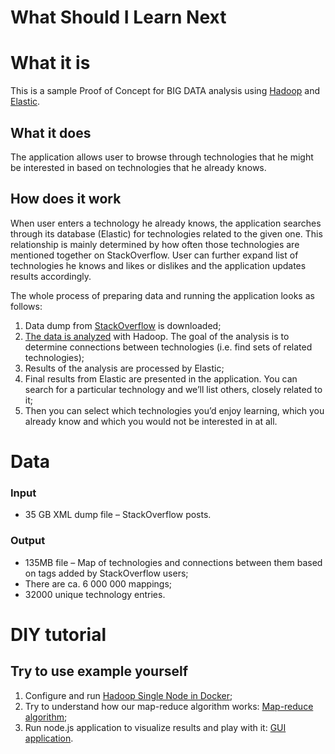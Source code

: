 ﻿What Should I Learn Next
========================

# What it is
This is a sample Proof of Concept for BIG DATA analysis using [Hadoop](https://hadoop.apache.org/) and [Elastic](https://www.elastic.co/).

## What it does
The application allows user to browse through technologies that he might be interested in based on technologies that he already knows.


## How does it work
When user enters a technology he already knows, the application searches through its database (Elastic) for technologies related to the given one. This relationship is mainly determined by how often those technologies are mentioned together on StackOverflow. User can further expand list of technologies he knows and likes or dislikes and the application updates results accordingly.

The whole process of preparing data and running the application looks as follows:

1. Data dump from [StackOverflow](https://archive.org/details/stackexchange) is downloaded;
2. [The data is analyzed](big-data/map-reduce/README.md) with Hadoop. The goal of the analysis is to determine connections between technologies (i.e. find sets of related technologies);
3. Results of the analysis are processed by Elastic;
4. Final results from Elastic are presented in the application. You can search for a particular technology and we’ll list others, closely related to it;
5. Then you can select which technologies you’d enjoy learning, which you already know and which you would not be interested in at all.


# Data
### Input
* 35 GB XML dump file – StackOverflow posts.

### Output
* 135MB file – Map of technologies and connections between them based on tags added by StackOverflow users;
* There are ca. 6 000 000 mappings;
* 32000 unique technology entries.


# DIY tutorial
## Try to use example yourself
1. Configure and run [Hadoop Single Node in Docker](big-data/hadoop-in-docker/README.md);
2. Try to understand how our map-reduce algorithm works: [Map-reduce algorithm](big-data/map-reduce/README.md);
3. Run node.js application to visualize results and play with it: [GUI application](webapp/README.md).


